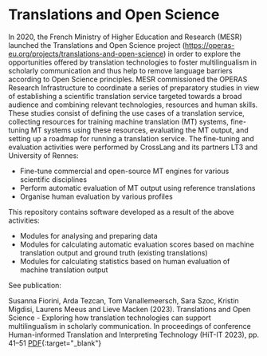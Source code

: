 # Translations and Open Science

In 2020, the French Ministry of Higher Education and Research (MESR) launched the Translations and Open Science
project (https://operas-eu.org/projects/translations-and-open-science) in order to explore the opportunities offered by
translation technologies to foster multilingualism in scholarly communication and thus help to remove language barriers
according to Open Science principles. MESR commissioned the OPERAS Research Infrastructure to coordinate a series of
preparatory studies in view of establishing a scientific translation service targeted towards a broad audience and
combining relevant technologies, resources and human skills. These studies consist of defining the use cases of a
translation service, collecting resources for training machine translation (MT) systems, fine-tuning MT systems using
these resources, evaluating the MT output, and setting up a roadmap for running a translation service. The fine-tuning
and evaluation activities were performed by CrossLang and its partners LT3 and University of Rennes:

- Fine-tune commercial and open-source MT engines for various scientific disciplines
- Perform automatic evaluation of MT output using reference translations
- Organise human evaluation by various profiles

This repository contains software developed as a result of the above activities:

- Modules for analysing and preparing data
- Modules for calculating automatic evaluation scores based on machine translation output and ground truth (existing
  translations)
- Modules for calculating statistics based on human evaluation of machine translation output

See publication:

Susanna Fiorini, Arda Tezcan, Tom Vanallemeersch, Sara Szoc, Kristin Migdisi, Laurens Meeus and Lieve Macken (2023).
Translations and Open Science - Exploring how translation technologies can support multilingualism in scholarly
communication. In proceedings of conference Human-informed Translation and Interpreting Technology (HiT-IT 2023), pp.
41–51 [PDF](https://biblio.ugent.be/publication/01H83XHYM756VFGDMRC54Q8A80){:target="_blank"}
